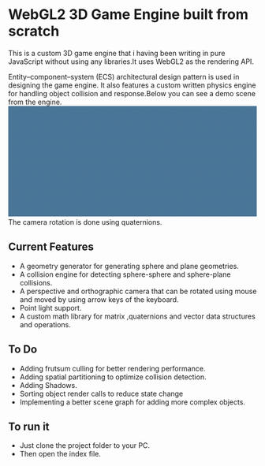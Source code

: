 # WebGL2 3D Game Engine built from scratch
This is a custom 3D game engine that i having been writing in pure JavaScript without using any libraries.It uses WebGL2 as the rendering API.

Entity–component–system (ECS) architectural design pattern is used in designing the game engine.
It also features a custom written physics engine for handling object collision and response.Below you can see a demo scene from the engine.
![Demo Gif](https://github.com/aka411/WebGLEngine/blob/main/demo.gif)
The camera rotation is done using quaternions. 

## Current Features
- A geometry generator for generating sphere and plane geometries.
- A collision engine for detecting sphere-sphere and sphere-plane collisions.
- A perspective and orthographic camera that can be rotated using mouse and moved by using arrow keys of the keyboard.
- Point light support.
- A custom math library for matrix ,quaternions and vector data structures and operations.
  

## To Do
- Adding frutsum culling for better rendering performance.
- Adding spatial partitioning to optimize collision detection.
- Adding Shadows.
- Sorting object render calls to reduce state change
- Implementing a better scene graph for adding more complex objects.


## To run it
- Just clone the project folder to your PC.
- Then open the index file.
  
